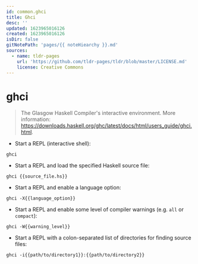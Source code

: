 ```yaml
---
id: common.ghci
title: Ghci
desc: ''
updated: 1623965016126
created: 1623965016126
isDir: false
gitNotePath: 'pages/{{ noteHiearchy }}.md'
sources:
  - name: tldr-pages
    url: 'https://github.com/tldr-pages/tldr/blob/master/LICENSE.md'
    license: Creative Commons
---
```

# ghci

> The Glasgow Haskell Compiler's interactive environment.
> More information: <https://downloads.haskell.org/ghc/latest/docs/html/users_guide/ghci.html>.

- Start a REPL (interactive shell):

`ghci`

- Start a REPL and load the specified Haskell source file:

`ghci {{source_file.hs}}`

- Start a REPL and enable a language option:

`ghci -X{{language_option}}`

- Start a REPL and enable some level of compiler warnings (e.g. `all` or `compact`):

`ghci -W{{warning_level}}`

- Start a REPL with a colon-separated list of directories for finding source files:

`ghci -i{{path/to/directory1}}:{{path/to/directory2}}`

